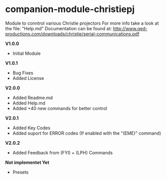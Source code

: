 # companion-module-christiepj

Module to conntrol various Christie projectors
For more info take a look at the file: "Help.md"
Documentation can be found at: http://www.qed-productions.com/downloads/christie/serial-communications.pdf

**V1.0.0**
* Initial Module

**V1.0.1**
* Bug Fixes
* Added License

**V2.0.0**
* Added Readme.md
* Added Help.md
* Added +40 new commands for better control

**V2.0.1**
* Added Key Codes
* Added suport for ERROR codes (If enabled with the "(EME)" command)

**V2.0.2**
* Added Feedback from (FYI) + (LPH) Commands

**Not implementet Yet**
* Presets